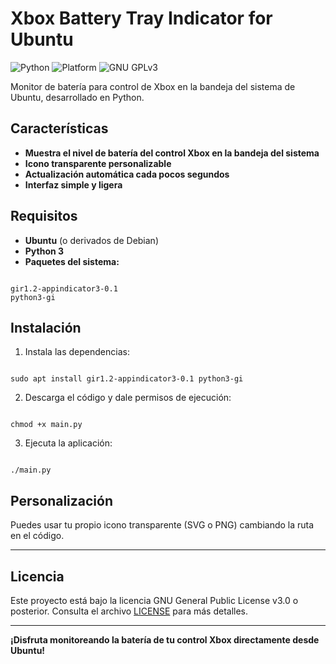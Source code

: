 
# Xbox Battery Tray Indicator for Ubuntu

![Python](https://img.shields.io/badge/Python-3776AB?logo=python&logoColor=fff)
![Platform](https://img.shields.io/badge/Platform-Ubuntu-E95420?logo=ubuntu&logoColor=white)
![GNU GPLv3](https://img.shields.io/badge/License-GNU%20GPLv3-blue)


Monitor de batería para control de Xbox en la bandeja del sistema de Ubuntu, desarrollado en Python.

## Características

- **Muestra el nivel de batería del control Xbox en la bandeja del sistema**
- **Icono transparente personalizable**
- **Actualización automática cada pocos segundos**
- **Interfaz simple y ligera**

## Requisitos

- **Ubuntu** (o derivados de Debian)
- **Python 3**
- **Paquetes del sistema:**
```

gir1.2-appindicator3-0.1
python3-gi

```

## Instalación

1. Instala las dependencias:
```

sudo apt install gir1.2-appindicator3-0.1 python3-gi

```
2. Descarga el código y dale permisos de ejecución:
```

chmod +x main.py

```
3. Ejecuta la aplicación:
```

./main.py

```

## Personalización

Puedes usar tu propio icono transparente (SVG o PNG) cambiando la ruta en el código.

---
## Licencia

Este proyecto está bajo la licencia GNU General Public License v3.0 o posterior. Consulta el archivo [LICENSE](LICENSE) para más detalles.

---

**¡Disfruta monitoreando la batería de tu control Xbox directamente desde Ubuntu!**
